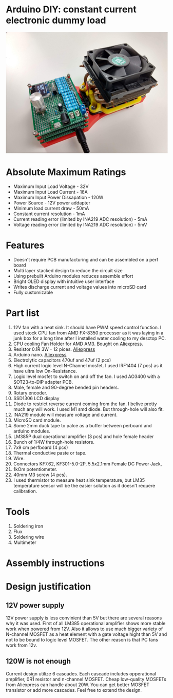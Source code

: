 # Arduino DIY: constant current electronic dummy load 

![Screenshot](doc/device.jpg)


# Absolute Maximum Ratings

* Maximum Input Load Voltage - 32V
* Maximum Input Load Current - 16A
* Maximum Input Power Dissapation - 120W
* Power Source - 12V power addapter
* Minimum load current draw - 50mA
* Constant current resolution - 1mA
* Current reading error (limited by INA219 ADC resolution) - 5mA
* Voltage reading error (limited by INA219 ADC resolution) - 5mV

# Features

* Doesn't require PCB manufacturing and can be assembled on a perf board
* Multi layer stacked design to reduce the circuit size
* Using prebuilt Arduino modules reduces assemble effort
* Bright OLED display with intuitive user interface
* Writes discharge current and voltage values into microSD card
* Fully customizable

# Part list
1. 12V fan with a heat sink. It should have PWM speed control function. I used stock CPU fan from AMD FX-8350 processor as it was laying in a junk box for a long time after I installed water cooling to my desctop PC.
2. CPU cooling Fan Holder for AMD AM3. Bought on [Aliexpress](https://www.aliexpress.com/wholesale?catId=0&initiative_id=SB_20191123235526&origin=y&SearchText=+CPU+cooling+Fan+Holder+for+AMD+AM3).
3. Resistor 0.1R 3W - 12 pices. [Aliexpress](https://www.aliexpress.com/wholesale?catId=0&initiative_id=SB_20191124000008&SearchText=Resistor+0.1+3W)
4. Arduino nano. [Aliexpress](https://www.aliexpress.com/wholesale?catId=0&initiative_id=SB_20191124000043&SearchText=Arduino+nano)
5. Electrolytic capacitors 470uf and 47uf (2 pcs)
6. High current logic level N-Channel mosfet. I used IRF1404 (7 pcs) as it have ultra low On-Resistance.
7. Logic level mosfet to switch on and off the fan. I used AO3400 with a SOT23-to-DIP adapter PCB.
8. Male, female and 90-degree bended pin headers.
9. Rotary encoder.
10. SSD1306 LCD display
11. Diode to restrict reverse current coming from the fan. I belive pretty much any will work. I used M1 smd diode. But through-hole will also fit.
12. INA219 module will measure voltage and current.
13. MicroSD card module.
14. Some 2mm duck tape to palce as a buffer between perboard and arduino modules.
15. LM385P dual operational amplifier (3 pcs) and hole female header
16. Bunch of 1/4W through-hole resistors.
17. 7x9 cm perfboard (4 pcs)
18. Thermal conductive paste or tape.
19. Wire.
20. Connectors KF7.62, KF301-5.0-2P, 5.5x2.1mm Female DC Power Jack, 
21. 1kOm potentiometer.
22. 40mm M3 screw (4 pcs).
23. I used thermistor to measure heat sink temperature, but LM35 temperature sensor will be the easier solution as it doesn't requere calibration.

# Tools
1. Soldering iron
2. Flux
3. Soldering wire
4. Multimeter

# Assembly instructions

# Design justification

## 12V power supply
12V power supply is less convinient than 5V but there are several reasons why it was used. First of all LM385 operational amplifier shows more stable work when powered from 12V. Also it allows to use much bigger variety of N-channel MOSFET as a heat element with a gate voltage hight than 5V and not to be bound to logic level MOSFET. The other reason is that PC fans work from 12v.

## 120W is not enough
Current design utilize 6 cascades. Each cascade includes opperational amplifier, 0R1 resistor and n-channel MOSFET. Cheap low-quality MOSFETs from Aliexpress can handle about 20W. You can get better MOSFET transistor or add more cascades. Feel free to extend the design.

